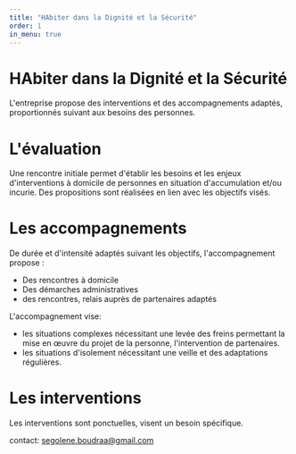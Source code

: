 ```yaml
---
title: "HAbiter dans la Dignité et la Sécurité"
order: 1
in_menu: true
---
```

# HAbiter dans la Dignité et la Sécurité

L'entreprise propose des interventions et des accompagnements adaptés, proportionnés suivant aux besoins des personnes. 



# L'évaluation

Une rencontre initiale permet d'établir les besoins et les enjeux d'interventions à domicile de personnes en situation d'accumulation et/ou incurie.
Des propositions sont réalisées en lien avec les objectifs visés.


# Les accompagnements

De durée et d'intensité adaptés suivant les objectifs,  l'accompagnement propose :
- Des rencontres à domicile 
- Des démarches administratives
- des rencontres, relais auprès de partenaires adaptés

L'accompagnement vise: 
- les situations complexes nécessitant une levée des freins permettant la mise en œuvre du projet de la personne, l'intervention de partenaires. 
- les situations d'isolement nécessitant une veille et des adaptations régulières. 

# Les interventions 

Les interventions sont ponctuelles, visent un besoin spécifique. 

contact: segolene.boudraa@gmail.com 